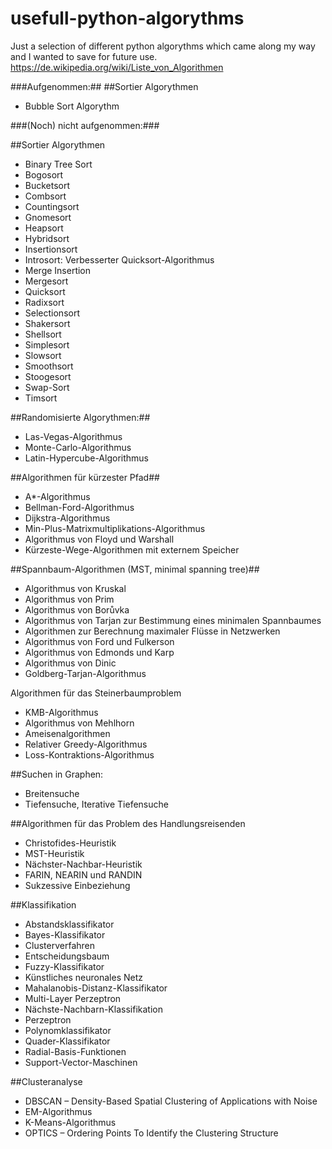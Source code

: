# usefull-python-algorythms

Just a selection of different python algorythms which came along my way and I wanted to save for future use.
https://de.wikipedia.org/wiki/Liste_von_Algorithmen
 
###Aufgenommen:##
##Sortier Algorythmen
- Bubble Sort Algorythm 

###(Noch) nicht aufgenommen:###

##Sortier Algorythmen
- Binary Tree Sort
- Bogosort
- Bucketsort
- Combsort
- Countingsort
- Gnomesort
- Heapsort
- Hybridsort
- Insertionsort
- Introsort: Verbesserter Quicksort-Algorithmus
- Merge Insertion
- Mergesort
- Quicksort
- Radixsort
- Selectionsort
- Shakersort
- Shellsort
- Simplesort
- Slowsort
- Smoothsort
- Stoogesort
- Swap-Sort
- Timsort

##Randomisierte Algorythmen:##
- Las-Vegas-Algorithmus
- Monte-Carlo-Algorithmus
- Latin-Hypercube-Algorithmus

##Algorithmen für kürzester Pfad##
- A*-Algorithmus
- Bellman-Ford-Algorithmus
- Dijkstra-Algorithmus
- Min-Plus-Matrixmultiplikations-Algorithmus
- Algorithmus von Floyd und Warshall
- Kürzeste-Wege-Algorithmen mit externem Speicher

##Spannbaum-Algorithmen (MST, minimal spanning tree)##
- Algorithmus von Kruskal
- Algorithmus von Prim
- Algorithmus von Borůvka
- Algorithmus von Tarjan zur Bestimmung eines minimalen Spannbaumes
- Algorithmen zur Berechnung maximaler Flüsse in Netzwerken
- Algorithmus von Ford und Fulkerson
- Algorithmus von Edmonds und Karp
- Algorithmus von Dinic
- Goldberg-Tarjan-Algorithmus

Algorithmen für das Steinerbaumproblem
- KMB-Algorithmus
- Algorithmus von Mehlhorn
- Ameisenalgorithmen
- Relativer Greedy-Algorithmus
- Loss-Kontraktions-Algorithmus

##Suchen in Graphen:
- Breitensuche
- Tiefensuche, Iterative Tiefensuche

##Algorithmen für das Problem des Handlungsreisenden
- Christofides-Heuristik
- MST-Heuristik
- Nächster-Nachbar-Heuristik
- FARIN, NEARIN und RANDIN
- Sukzessive Einbeziehung

##Klassifikation
- Abstandsklassifikator
- Bayes-Klassifikator
- Clusterverfahren
- Entscheidungsbaum
- Fuzzy-Klassifikator
- Künstliches neuronales Netz
- Mahalanobis-Distanz-Klassifikator
- Multi-Layer Perzeptron
- Nächste-Nachbarn-Klassifikation
- Perzeptron
- Polynomklassifikator
- Quader-Klassifikator
- Radial-Basis-Funktionen
- Support-Vector-Maschinen

##Clusteranalyse
- DBSCAN – Density-Based Spatial Clustering of Applications with Noise
- EM-Algorithmus
- K-Means-Algorithmus
- OPTICS – Ordering Points To Identify the Clustering Structure

